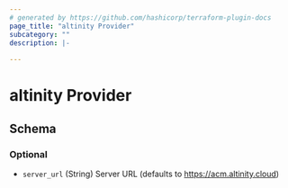 ```yaml
---
# generated by https://github.com/hashicorp/terraform-plugin-docs
page_title: "altinity Provider"
subcategory: ""
description: |-
  
---
```


# altinity Provider





<!-- schema generated by tfplugindocs -->
## Schema

### Optional

- `server_url` (String) Server URL (defaults to https://acm.altinity.cloud)
